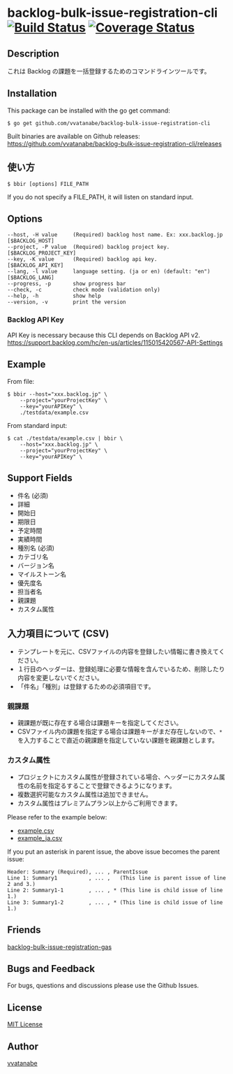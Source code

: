 # backlog-bulk-issue-registration-cli [![Build Status](https://travis-ci.org/vvatanabe/backlog-bulk-issue-registration-cli.svg?branch=master)](https://travis-ci.org/vvatanabe/backlog-bulk-issue-registration-cli) [![Coverage Status](https://coveralls.io/repos/github/vvatanabe/backlog-bulk-issue-registration-cli/badge.svg?branch=master)](https://coveralls.io/github/vvatanabe/backlog-bulk-issue-registration-cli?branch=master)

## Description
これは Backlog の課題を一括登録するためのコマンドラインツールです。

## Installation
This package can be installed with the go get command:

```
$ go get github.com/vvatanabe/backlog-bulk-issue-registration-cli
```

Built binaries are available on Github releases:  
https://github.com/vvatanabe/backlog-bulk-issue-registration-cli/releases

## 使い方

```
$ bbir [options] FILE_PATH
```

If you do not specify a FILE_PATH, it will listen on standard input.

## Options
```
--host, -H value     (Required) backlog host name. Ex: xxx.backlog.jp [$BACKLOG_HOST]
--project, -P value  (Required) backlog project key.                  [$BACKLOG_PROJECT_KEY]
--key, -K value      (Required) backlog api key.                      [$BACKLOG_API_KEY]
--lang, -l value     language setting. (ja or en) (default: "en")     [$BACKLOG_LANG]
--progress, -p       show progress bar
--check, -c          check mode (validation only)
--help, -h           show help
--version, -v        print the version
```

### Backlog API Key
API Key is necessary because this CLI depends on Backlog API v2.  
https://support.backlog.com/hc/en-us/articles/115015420567-API-Settings

## Example
From file:
```
$ bbir --host="xxx.backlog.jp" \
    --project="yourProjectKey" \
    --key="yourAPIKey" \
    ./testdata/example.csv
```

From standard input:
```
$ cat ./testdata/example.csv | bbir \
    --host="xxx.backlog.jp" \
    --project="yourProjectKey" \
    --key="yourAPIKey" \
```

## Support Fields
- 件名 (必須)
- 詳細
- 開始日
- 期限日
- 予定時間
- 実績時間
- 種別名 (必須)
- カテゴリ名
- バージョン名
- マイルストーン名
- 優先度名
- 担当者名
- 親課題
- カスタム属性

## 入力項目について (CSV)
- テンプレートを元に、CSVファイルの内容を登録したい情報に書き換えてください。
- １行目のヘッダーは、登録処理に必要な情報を含んでいるため、削除したり内容を変更しないでください。
- 「件名」「種別」は登録するための必須項目です。

### 親課題
- 親課題が既に存在する場合は課題キーを指定してください。
- CSVファイル内の課題を指定する場合は課題キーがまだ存在しないので、`*` を入力することで直近の親課題を指定していない課題を親課題とします。

### カスタム属性
- プロジェクトにカスタム属性が登録されている場合、ヘッダーにカスタム属性の名前を指定るすることで登録できるようになります。
- 複数選択可能なカスタム属性は追加できません。
- カスタム属性はプレミアムプラン以上からご利用できます。


Please refer to the example below:
- [example.csv](https://github.com/vvatanabe/backlog-bulk-issue-registration-cli/blob/master/testdata/example.csv)
- [example_ja.csv](https://github.com/vvatanabe/backlog-bulk-issue-registration-cli/blob/master/testdata/example_ja.csv)

If you put an asterisk in parent issue, the above issue becomes the parent issue:
```
Header: Summary (Required), ... , ParentIssue
Line 1: Summary1          , ... ,   (This line is parent issue of line 2 and 3.)
Line 2: Summary1-1        , ... , * (This line is child issue of line 1.)
Line 3: Summary1-2        , ... , * (This line is child issue of line 1.)
```

## Friends
[backlog-bulk-issue-registration-gas](https://github.com/nulab/backlog-bulk-issue-registration-gas)

## Bugs and Feedback
For bugs, questions and discussions please use the Github Issues.

## License
[MIT License](http://www.opensource.org/licenses/mit-license.php)

## Author
[vvatanabe](https://github.com/vvatanabe)